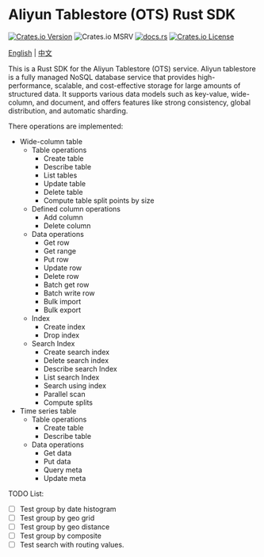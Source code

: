 # Aliyun Tablestore (OTS) Rust SDK

[![Crates.io Version](https://img.shields.io/crates/v/aliyun-tablestore-rs?_ts_=20250411)](https://crates.io/crates/aliyun-tablestore-rs)
![Crates.io MSRV](https://img.shields.io/crates/msrv/aliyun-tablestore-rs?_ts_=20250411)
[![docs.rs](https://img.shields.io/docsrs/aliyun-tablestore-rs)](https://docs.rs/aliyun-tablestore-rs)
[![Crates.io License](https://img.shields.io/crates/l/aliyun-tablestore-rs?_ts_=20250411)](https://github.com/yuqiang-yuan/aliyun-tablestore-rs?tab=License-1-ov-file)

[English](https://github.com/yuqiang-yuan/aliyun-tablestore-rs) | [中文](https://github.com/yuqiang-yuan/aliyun-tablestore-rs/blob/dev/README.zh-CN.md)

This is a Rust SDK for the Aliyun Tablestore (OTS) service. Aliyun tablestore is a fully managed NoSQL database service that provides high-performance, scalable, and cost-effective storage for large amounts of structured data. It supports various data models such as key-value, wide-column, and document, and offers features like strong consistency, global distribution, and automatic sharding.

There operations are implemented:

- Wide-column table
  - Table operations
    - Create table
    - Describe table
    - List tables
    - Update table
    - Delete table
    - Compute table split points by size
  - Defined column operations
    - Add column
    - Delete column
  - Data operations
    - Get row
    - Get range
    - Put row
    - Update row
    - Delete row
    - Batch get row
    - Batch write row
    - Bulk import
    - Bulk export
  - Index
    - Create index
    - Drop index
  - Search Index
    - Create search index
    - Delete search index
    - Describe search Index
    - List search Index
    - Search using index
    - Parallel scan
    - Compute splits
- Time series table
  - Table operations
    - Create table
    - Describe table
  - Data operations
    - Get data
    - Put data
    - Query meta
    - Update meta


TODO List:

- [ ] Test group by date histogram
- [ ] Test group by geo grid
- [ ] Test group by geo distance
- [ ] Test group by composite
- [ ] Test search with routing values.
